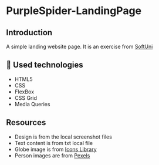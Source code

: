 # PurpleSpider-LandingPage

## Introduction
A simple landing website page. It is an exercise from [SoftUni](https://softuni.bg)

## :hammer: Used technologies
* HTML5
* CSS
* FlexBox
* CSS Grid
* Media Queries

## Resources
* Design is from the local screenshot files 
* Text content is from txt local file
* Globe image is from [Icons Library](https://icon-library.com/)
* Person images are from [Pexels](https://www.pexels.com/)
